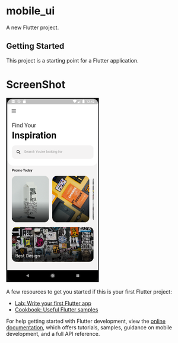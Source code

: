 # mobile_ui

A new Flutter project.

## Getting Started

This project is a starting point for a Flutter application.
# ScreenShot

<img src= "assets/mobile.png" width=250>





A few resources to get you started if this is your first Flutter project:

- [Lab: Write your first Flutter app](https://docs.flutter.dev/get-started/codelab)
- [Cookbook: Useful Flutter samples](https://docs.flutter.dev/cookbook)

For help getting started with Flutter development, view the
[online documentation](https://docs.flutter.dev/), which offers tutorials,
samples, guidance on mobile development, and a full API reference.
